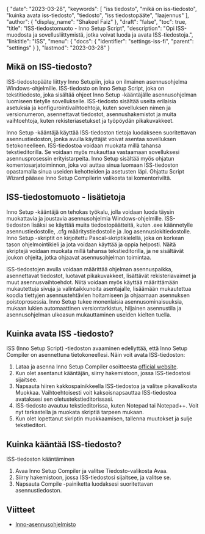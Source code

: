 {
  "date": "2023-03-28",
  "keywords": [
"iss tiedosto",
"mikä on iss-tiedosto",
"kuinka avata iss-tiedosto",
"tiedosto",
"iss tiedostopääte",
"laajennus"
],
  "author": {
    "display_name": "Shakeel Faiz"
},
  "draft": "false",
  "toc": true,
  "title": "ISS-tiedostomuoto - Inno Setup Script",
  "description": "Opi ISS-muodosta ja sovellusliittymistä, jotka voivat luoda ja avata ISS-tiedostoja.",
  "linktitle": "ISS",
  "menu": {
    "docs": {
      "identifier": "settings-iss-fi",
      "parent": "settings"
}
},
  "lastmod": "2023-03-28"
}

## Mikä on ISS-tiedosto?

ISS-tiedostopääte liittyy Inno Setupiin, joka on ilmainen asennusohjelma Windows-ohjelmille. ISS-tiedosto on Inno Setup Script, joka on tekstitiedosto, joka sisältää ohjeet Inno Setup -kääntäjälle asennusohjelman luomiseen tietylle sovellukselle. ISS-tiedosto sisältää useita erilaisia asetuksia ja konfigurointivaihtoehtoja, kuten sovelluksen nimen ja versionumeron, asennettavat tiedostot, asennushakemistot ja muita vaihtoehtoja, kuten rekisteriasetukset ja työpöydän pikakuvakkeet.

Inno Setup -kääntäjä käyttää ISS-tiedoston tietoja luodakseen suoritettavan asennustiedoston, jonka avulla käyttäjät voivat asentaa sovelluksen tietokoneelleen. ISS-tiedostoa voidaan muokata millä tahansa tekstieditorilla. Se voidaan myös mukauttaa vastaamaan sovelluksesi asennusprosessin erityistarpeita. Inno Setup sisältää myös ohjatun komentosarjatoiminnon, joka voi auttaa sinua luomaan ISS-tiedoston opastamalla sinua useiden kehotteiden ja asetusten läpi. Ohjattu Script Wizard pääsee Inno Setup Compilerin valikosta tai komentoriviltä.

## ISS-tiedostomuoto - lisätietoja

Inno Setup -kääntäjä on tehokas työkalu, jolla voidaan luoda täysin muokattavia ja joustavia asennusohjelmia Windows-ohjelmille. ISS-tiedoston lisäksi se käyttää muita tiedostopäätteitä, kuten .exe käännetylle asennustiedostolle, .cfg määritystiedostolle ja .log asennuslokitiedostolle. Inno Setup -skriptit on kirjoitettu Pascal-skriptikielellä, joka on korkean tason ohjelmointikieli ja jota voidaan käyttää ja oppia helposti. Näitä skriptejä voidaan muokata millä tahansa tekstieditorilla, ja ne sisältävät joukon ohjeita, jotka ohjaavat asennusohjelman toimintaa.

ISS-tiedostojen avulla voidaan määrittää ohjelman asennuspaikka, asennettavat tiedostot, luotavat pikakuvakkeet, lisättävät rekisteriavaimet ja muut asennusvaihtoehdot. Niitä voidaan myös käyttää määrittämään mukautettuja sivuja ja valintaikkunoita asentajalle, lisäämään mukautettua koodia tiettyjen asennustehtävien hoitamiseen ja ohjaamaan asennuksen poistoprosessia. Inno Setup tukee monenlaisia asennusominaisuuksia, mukaan lukien automaattinen versiontarkistus, hiljainen asennustila ja asennusohjelman ulkoasun mukauttaminen useiden kielten tuella.

## Kuinka avata ISS -tiedosto?

ISS (Inno Setup Script) -tiedoston avaaminen edellyttää, että Inno Setup Compiler on asennettuna tietokoneellesi. Näin voit avata ISS-tiedoston:

1. Lataa ja asenna Inno Setup Compiler osoitteesta [official website](https://jrsoftware.org/isdl.php).
2. Kun olet asentanut kääntäjän, siirry hakemistoon, jossa ISS-tiedostosi sijaitsee.
3. Napsauta hiiren kakkospainikkeella ISS-tiedostoa ja valitse pikavalikosta Muokkaa. Vaihtoehtoisesti voit kaksoisnapsauttaa ISS-tiedostoa avataksesi sen oletustekstieditorissasi.
4. ISS-tiedosto avautuu tekstieditorissa, kuten Notepad tai Notepad++. Voit nyt tarkastella ja muokata skriptiä tarpeen mukaan.
5. Kun olet lopettanut skriptin muokkaamisen, tallenna muutokset ja sulje tekstieditori.

## Kuinka kääntää ISS-tiedosto?

ISS-tiedoston kääntäminen

1. Avaa Inno Setup Compiler ja valitse Tiedosto-valikosta Avaa.  
2. Siirry hakemistoon, jossa ISS-tiedostosi sijaitsee, ja valitse se.
3. Napsauta Compile -painiketta luodaksesi suoritettavan asennustiedoston.

## Viitteet
* [Inno-asennusohjelmisto](https://jrsoftware.org/isdl.php)


